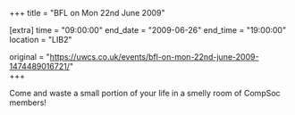 +++
title = "BFL on Mon 22nd June 2009"

[extra]
time = "09:00:00"
end_date = "2009-06-26"
end_time = "19:00:00"
location = "LIB2"

original = "https://uwcs.co.uk/events/bfl-on-mon-22nd-june-2009-1474489016721/"    
+++

Come and waste a small portion of your life in a smelly room of CompSoc members\!

